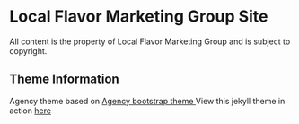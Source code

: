 # Local Flavor Marketing Group Site

All content is the property of Local Flavor Marketing Group and is subject to copyright.

## Theme Information

Agency theme based on [Agency bootstrap theme ](https://startbootstrap.com/template-overviews/agency/)
View this jekyll theme in action [here](https://y7kim.github.io/agency-jekyll-theme)
